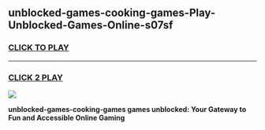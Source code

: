 
## unblocked-games-cooking-games-Play-Unblocked-Games-Online-s07sf
<h3>
<a href="https://premium76.site?title=unblocked-games-cooking-games&ref=24A">CLICK TO PLAY</a></h3>
<hr>

<h3>
<a href="https://premium76.site?title=unblocked-games-cooking-games&ref=24A">CLICK 2 PLAY</a>
  
</h3>

<a href="https://premium76.site?title=unblocked-games-cooking-games&ref=24A"><img src="https://clearcache.store/games.png"></a>


**unblocked-games-cooking-games games unblocked: Your Gateway to Fun and Accessible Online Gaming**
